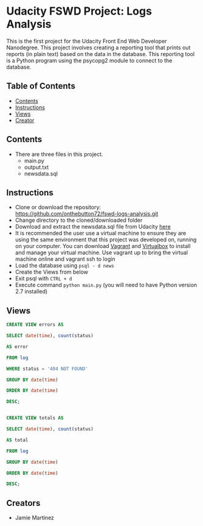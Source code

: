 # Udacity FSWD Project: Logs Analysis

This is the first project for the Udacity Front End Web Developer Nanodegree.  This project involves creating a reporting tool that prints out reports (in plain text) based on the data in the database.  This reporting tool is a Python program using the psycopg2 module to connect to the database.
## Table of Contents

* [Contents](#contents)
* [Instructions](#instructions)
* [Views](#views)
* [Creator](#creators)

## Contents

*  There are three files in this project.  
    - main.py
    - output.txt
    - newsdata.sql

## Instructions

* Clone or download the repository: https://github.com/onthebutton72/fswd-logs-analysis.git
* Change directory to the cloned/downloaded folder
* Download and extract the newsdata.sql file from Udacity [here](https://d17h27t6h515a5.cloudfront.net/topher/2016/August/57b5f748_newsdata/newsdata.zip)
* It is recommended the user use a virtual machine to ensure they are using the same environment that this project was developed on, running on your computer.  You can download [Vagrant](https://www.vagrantup.com/) and [Virtualbox](https://www.virtualbox.org/wiki/Download_Old_Builds_5_1) to install and manage your virtual machine.  Use vagrant up to bring the virtual machine online and vagrant ssh to login
* Load the database using 
```psql - d news```
* Create the Views from below
* Exit psql with ```CTRL + d```
* Execute command ```python main.py``` (you will need to have Python version 2.7 installed)


## Views

```sql
CREATE VIEW errors AS 

SELECT date(time), count(status)  

AS error 

FROM log 

WHERE status = '404 NOT FOUND' 

GROUP BY date(time) 

ORDER BY date(time)  

DESC;


CREATE VIEW totals AS 

SELECT date(time), count(status)  

AS total 

FROM log 

GROUP BY date(time) 

ORDER BY date(time)  

DESC;
```

## Creators

* Jamie Martinez

